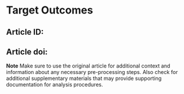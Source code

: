 # Target Outcomes
## Article ID:
## Article doi:


**Note**
Make sure to use the original article for additional context and information about any necessary pre-processing steps. Also check for additional supplementary materials that may provide supporting documentation for analysis procedures.
